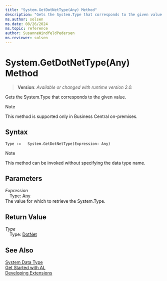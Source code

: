```yaml
---
title: "System.GetDotNetType(Any) Method"
description: "Gets the System.Type that corresponds to the given value."
ms.author: solsen
ms.date: 08/26/2024
ms.topic: reference
author: SusanneWindfeldPedersen
ms.reviewer: solsen
---
```

[//]: # (START>DO_NOT_EDIT)
[//]: # (IMPORTANT:Do not edit any of the content between here and the END>DO_NOT_EDIT.)
[//]: # (Any modifications should be made in the .xml files in the ModernDev repo.)
# System.GetDotNetType(Any) Method
> **Version**: _Available or changed with runtime version 2.0._

Gets the System.Type that corresponds to the given value.

> [!NOTE]
> This method is supported only in Business Central on-premises.

## Syntax
```AL
Type :=   System.GetDotNetType(Expression: Any)
```
> [!NOTE]
> This method can be invoked without specifying the data type name.
## Parameters
*Expression*  
&emsp;Type: [Any](../any/any-data-type.md)  
The value for which to retrieve the System.Type.  


## Return Value
*Type*  
&emsp;Type: [DotNet](../dotnet/dotnet-data-type.md)  



[//]: # (IMPORTANT: END>DO_NOT_EDIT)
## See Also
[System Data Type](system-data-type.md)  
[Get Started with AL](../../devenv-get-started.md)  
[Developing Extensions](../../devenv-dev-overview.md)